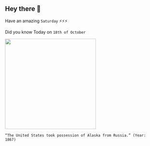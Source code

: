 ## Hey there 👋
Have an amazing `Saturday` ⚡⚡⚡

Did you know Today on `18th of October`
 
 [<img src="https://pbs.twimg.com/media/EHJoBX2UUAA46q8.jpg" width="300" />](https://history.state.gov/milestones/1866-1898/alaska-purchase#:~:text=The%20Senate%20approved%20the%20treaty,to%20the%20Pacific%20northern%20rim.) 
 ```
“The United States took possession of Alaska from Russia.” (Year: 1867)
```
